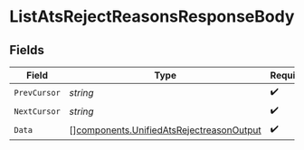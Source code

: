 # ListAtsRejectReasonsResponseBody


## Fields

| Field                                                                                                | Type                                                                                                 | Required                                                                                             | Description                                                                                          |
| ---------------------------------------------------------------------------------------------------- | ---------------------------------------------------------------------------------------------------- | ---------------------------------------------------------------------------------------------------- | ---------------------------------------------------------------------------------------------------- |
| `PrevCursor`                                                                                         | *string*                                                                                             | :heavy_check_mark:                                                                                   | N/A                                                                                                  |
| `NextCursor`                                                                                         | *string*                                                                                             | :heavy_check_mark:                                                                                   | N/A                                                                                                  |
| `Data`                                                                                               | [][components.UnifiedAtsRejectreasonOutput](../../models/components/unifiedatsrejectreasonoutput.md) | :heavy_check_mark:                                                                                   | N/A                                                                                                  |
